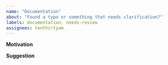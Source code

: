 ```yaml
---
name: "Documentation"
about: "Found a typo or something that needs clarification?"
labels: documentation, needs-review
assignees: tenthirtyam
---
```


<!-- Thanks for taking the time to open an issue and help make the docs and examples better -->

**Motivation**

<!-- Why should we update our docs or examples? -->

<!-- What should we do instead? -->

**Suggestion**

<!-- What should we do instead? -->
